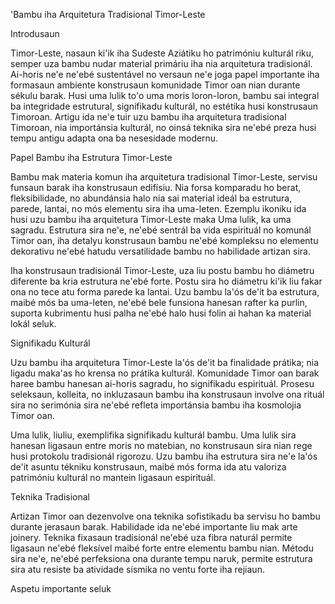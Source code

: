 'Bambu iha Arquitetura Tradisional Timor-Leste

Introdusaun

Timor-Leste, nasaun ki'ik iha Sudeste Aziátiku ho patrimóniu kulturál riku, semper uza bambu nudar material primáriu iha nia arquitetura tradisionál. Ai-horis ne'e ne'ebé sustentável no versaun ne'e joga papel importante iha formasaun ambiente konstrusaun komunidade Timor oan nian durante sékulu barak. Husi uma lulik to'o uma moris loron-loron, bambu sai integral ba integridade estrutural, signifikadu kulturál, no estétika husi konstrusaun Timoroan. Artigu ida ne'e tuir uzu bambu iha arquitetura tradisional Timoroan, nia importánsia kulturál, no oinsá teknika sira ne'ebé preza husi tempu antigu adapta ona ba nesesidade modernu.

Papel Bambu iha Estrutura Timor-Leste

Bambu mak materia komun iha arquitetura tradisional Timor-Leste, servisu funsaun barak iha konstrusaun edifísiu. Nia forsa komparadu ho berat, fleksibilidade, no abundánsia halo nia sai material ideál ba estrutura, parede, lantai, no mós elementu sira iha uma-leten. Ezemplu ikoniku ida husi uzu bambu iha arquitetura Timor-Leste maka Uma lulik, ka uma sagradu. Estrutura sira ne'e, ne'ebé sentrál ba vida espirituál no komunál Timor oan, iha detalyu konstrusaun bambu ne'ebé kompleksu no elementu dekorativu ne'ebé hatudu versatilidade bambu no habilidade artizan sira.

Iha konstrusaun tradisionál Timor-Leste, uza liu postu bambu ho diámetru diferente ba kria estrutura ne'ebé forte. Postu sira ho diámetru ki'ik liu fakar ona no tece atu forma parede ka lantai. Uzu bambu la'ós de'it ba estrutura, maibé mós ba uma-leten, ne'ebé bele funsiona hanesan rafter ka purlin, suporta kubrimentu husi palha ne'ebé halo husi folin ai hahan ka material lokál seluk.

Signifikadu Kulturál

Uzu bambu iha arquitetura Timor-Leste la'ós de'it ba finalidade prátika; nia ligadu maka'as ho krensa no prátika kulturál. Komunidade Timor oan barak haree bambu hanesan ai-horis sagradu, ho signifikadu espirituál. Prosesu seleksaun, kolleita, no inkluzasaun bambu iha konstrusaun involve ona rituál sira no serimónia sira ne'ebé refleta importánsia bambu iha kosmolojia Timor oan.

Uma lulik, liuliu, exemplifika signifikadu kulturál bambu. Uma lulik sira hanesan ligasaun entre moris no matebian, no konstrusaun sira nian rege husi protokolu tradisionál rigorozu. Uzu bambu iha estrutura sira ne'e la'ós de'it asuntu tékniku konstrusaun, maibé mós forma ida atu valoriza patrimóniu kulturál no mantein ligasaun espirituál.

Teknika Tradisional

Artizan Timor oan dezenvolve ona teknika sofistikadu ba servisu ho bambu durante jerasaun barak. Habilidade ida ne'ebé importante liu mak arte joinery. Teknika fixasaun tradisionál ne'ebé uza fibra naturál permite ligasaun ne'ebé fleksível maibé forte entre elementu bambu nian. Métodu sira ne'e, ne'ebé perfeksiona ona durante tempu naruk, permite estrutura sira atu resiste ba atividade sísmika no ventu forte iha rejiaun.

Aspetu importante seluk